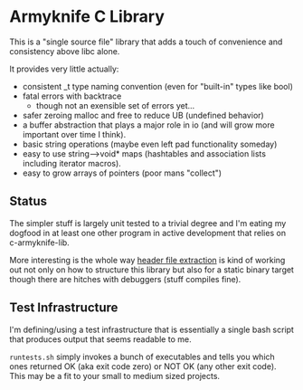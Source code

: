 # Armyknife C Library

This is a "single source file" library that adds a touch of
convenience and consistency above libc alone.

It provides very little actually:

* consistent _t type naming convention (even for "built-in" types like
  bool)
* fatal errors with backtrace
  * though not an exensible set of errors yet...
* safer zeroing malloc and free to reduce UB (undefined behavior)
* a buffer abstraction that plays a major role in io (and will grow
  more important over time I think).
* basic string operations (maybe even left pad functionality someday)
* easy to use string-->void* maps (hashtables and association lists
  including iterator macros).
* easy to grow arrays of pointers (poor mans "collect")

## Status

The simpler stuff is largely unit tested to a trivial degree and I'm
eating my dogfood in at least one other program in active development
that relies on c-armyknife-lib.

More interesting is the whole way [header file
extraction](https://github.com/jasonaaronwilson/c-single-source-file)
is kind of working out not only on how to structure this library but
also for a static binary target though there are hitches with
debuggers (stuff compiles fine).

## Test Infrastructure

I'm defining/using a test infrastructure that is essentially a single
bash script that produces output that seems readable to me.

`runtests.sh` simply invokes a bunch of executables and tells you
which ones returned OK (aka exit code zero) or NOT OK (any other exit
code). This may be a fit to your small to medium sized projects.

